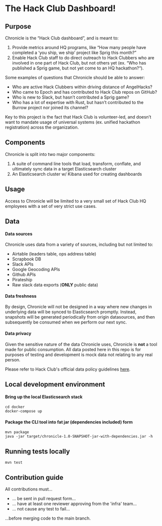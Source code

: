 # The Hack Club Dashboard!

## Purpose

Chronicle is the “Hack Club dashboard”, and is meant to:

1. Provide metrics around HQ programs, like “How many people have completed a ‘you ship, we ship’ project like Sprig this month?”
2. Enable Hack Club staff to do direct outreach to Hack Clubbers who are involved in one part of Hack Club, but not others yet (ex. “Who has published a Sprig game, but not yet come to an HQ hackathon?“).

Some examples of questions that Chronicle should be able to answer:

* Who are active Hack Clubbers within driving distance of AngelHacks?
* Who came to Epoch and has contributed to Hack Club repos on GitHub?
* Who is new to Slack, but hasn’t contributed a Sprig game?
* Who has a lot of expertise with Rust, but hasn’t contributed to the Burrow project nor joined its channel?

Key to this project is the fact that Hack Club is volunteer-led, and doesn’t want to mandate usage of universal systems (ex. unified hackathon registration) across the organization.

## Components
Chronicle is split into two major components:
1. A suite of command line tools that load, transform, conflate, and ultimately sync data in a target Elasticsearch cluster
1. An Elasticsearch cluster w/ Kibana used for creating dashboards

## Usage
Access to Chronicle will be limited to a very small set of Hack Club HQ employees with a set of very strict use cases.

## Data
#### Data sources
Chronicle uses data from a variety of sources, including but not limited to:
* Airtable (leaders table, ops address table)
* Scrapbook DB
* Slack APIs
* Google Geocoding APIs
* Github APIs
* Pirateship
* Raw slack data exports (**ONLY** public data)

#### Data freshness
By design, Chronicle will not be designed in a way where new changes in underlying data will be synced to Elasticsearch promptly.  Instead, snapshots will be generated periodically from origin datasources, and then subsequently be consumed when we perform our next sync.

#### Data privacy
Given the sensitive nature of the data Chronicle uses, Chronicle is **not** a tool made for public consumption.  All data posted here in this repo is for purposes of testing and development is mock data not relating to any real person.

Please refer to Hack Club's official data policy guidelines [here](https://github.com/hackclub/chronicle/blob/main/DATA_POLICY.md).

## Local development environment

#### Bring up the local Elasticsearch stack
```
cd docker
docker-compose up
```

#### Package the CLI tool into fat jar (dependencies included) form
```
mvn package
java -jar target/chronicle-1.0-SNAPSHOT-jar-with-dependencies.jar -h
```

## Running tests locally
```
mvn test
```

## Contribution guide
All contributions must...
* ... be sent in pull request form...
* ... have at least one reviewer approving from the 'infra' team...
* ... not cause any test to fail...

...before merging code to the main branch.
